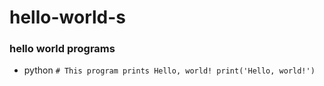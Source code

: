 # hello-world-s

### hello world programs

- python 
 `# This program prints Hello, world!
  print('Hello, world!')`
